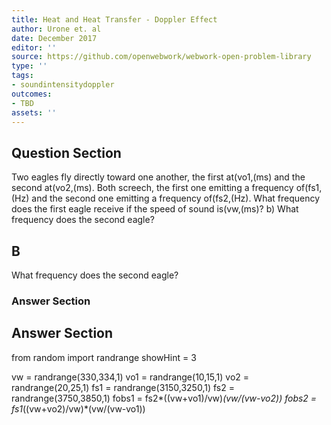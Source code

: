 ```yaml
---
title: Heat and Heat Transfer - Doppler Effect
author: Urone et. al
date: December 2017
editor: ''
source: https://github.com/openwebwork/webwork-open-problem-library
type: ''
tags:
- soundintensitydoppler
outcomes:
- TBD
assets: ''
---
```


## Question Section 

Two eagles fly directly toward one another, the first at(vo1,(ms) and the second at(vo2,(ms). Both screech, the first one emitting a frequency of(fs1,(Hz) and the second one emitting a frequency of(fs2,(Hz). What frequency does the first eagle receive if the speed of sound is(vw,(ms)?
b) What frequency does the second eagle?
## B
What frequency does the second eagle?
### Answer Section


## Answer Section

from random import randrange
showHint = 3

vw = randrange(330,334,1)
vo1 = randrange(10,15,1)
vo2 = randrange(20,25,1)
fs1 = randrange(3150,3250,1)
fs2 = randrange(3750,3850,1)
fobs1 = fs2*((vw+vo1)/vw)*(vw/(vw-vo2))
fobs2 = fs1*((vw+vo2)/vw)*(vw/(vw-vo1))